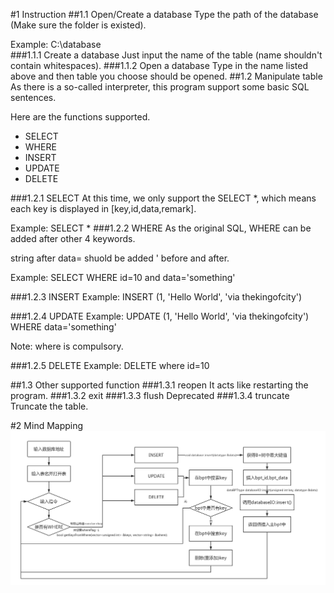 #1 Instruction
##1.1 Open/Create a database
Type the path of the database (Make sure the folder is existed).

Example: C:\database\
###1.1.1 Create a database
Just input the name of the table (name shouldn't contain whitespaces).
###1.1.2 Open a database
Type in the name listed above and then table you choose should be opened.
##1.2 Manipulate table
As there is a so-called interpreter, this program support some basic SQL sentences.

Here are the functions supported.

* SELECT
* WHERE
* INSERT
* UPDATE
* DELETE

###1.2.1 SELECT
At this time, we only support the SELECT *, which means each key is displayed in [key,id,data,remark].

Example: SELECT *
###1.2.2 WHERE
As the original SQL, WHERE can be added after other 4 keywords.

string after data= shuold be added ' before and after.

Example: SELECT WHERE id=10 and data='something'

###1.2.3 INSERT
Example: INSERT (1, 'Hello World', 'via thekingofcity')

###1.2.4 UPDATE
Example: UPDATE (1, 'Hello World', 'via thekingofcity') WHERE data='something'

Note: where is compulsory.

###1.2.5 DELETE
Example: DELETE where id=10

##1.3 Other supported function
###1.3.1 reopen
It acts like restarting the program.
###1.3.2 exit 
###1.3.3 flush
Deprecated
###1.3.4 truncate
Truncate the table.

#2 Mind Mapping
![Mind Mapping](https://github.com/thekingofcity/Database/blob/master/Database.png)